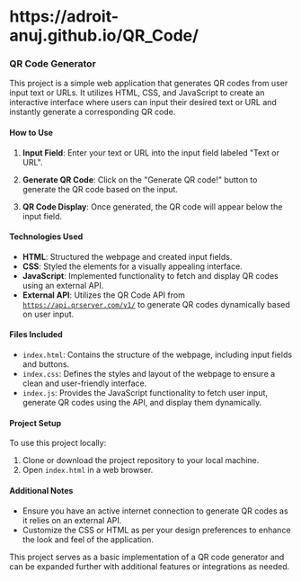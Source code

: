 <h1>https://adroit-anuj.github.io/QR_Code/</h1>

### QR Code Generator

This project is a simple web application that generates QR codes from user input text or URLs. It utilizes HTML, CSS, and JavaScript to create an interactive interface where users can input their desired text or URL and instantly generate a corresponding QR code.

#### How to Use

1. **Input Field**: Enter your text or URL into the input field labeled "Text or URL".
   
2. **Generate QR Code**: Click on the "Generate QR code!" button to generate the QR code based on the input.

3. **QR Code Display**: Once generated, the QR code will appear below the input field.

#### Technologies Used

- **HTML**: Structured the webpage and created input fields.
- **CSS**: Styled the elements for a visually appealing interface.
- **JavaScript**: Implemented functionality to fetch and display QR codes using an external API.
- **External API**: Utilizes the QR Code API from <a href="https://goqr.me/api/" target="_blank">`https://api.qrserver.com/v1/`</a> to generate QR codes dynamically based on user input.

#### Files Included

- `index.html`: Contains the structure of the webpage, including input fields and buttons.
- `index.css`: Defines the styles and layout of the webpage to ensure a clean and user-friendly interface.
- `index.js`: Provides the JavaScript functionality to fetch user input, generate QR codes using the API, and display them dynamically.

#### Project Setup

To use this project locally:

1. Clone or download the project repository to your local machine.
2. Open `index.html` in a web browser.

#### Additional Notes

- Ensure you have an active internet connection to generate QR codes as it relies on an external API.
- Customize the CSS or HTML as per your design preferences to enhance the look and feel of the application.

This project serves as a basic implementation of a QR code generator and can be expanded further with additional features or integrations as needed.
